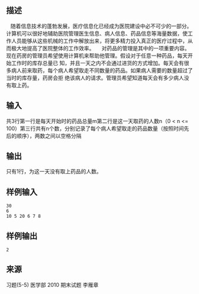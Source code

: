 ## 描述


   随着信息技术的蓬勃发展，医疗信息化已经成为医院建设中必不可少的一部分。计算机可以很好地辅助医院管理医生信息、病人信息、药品信息等海量数据，使工作人员能够从这些机械的工作中解放出来，将更多精力投入真正的医疗过程中，从而极大地提高了医院整体的工作效率。
    对药品的管理是其中的一项重要内容。现在药房的管理员希望使用计算机来帮助他管理。假设对于任意一种药品，每天开始工作时的库存总量已
知，并且一天之内不会通过进货的方式增加。每天会有很多病人前来取药，每个病人希望取走不同数量的药品。如果病人需要的数量超过了当时的库存量，药房会拒
绝该病人的请求。管理员希望知道每天会有多少病人没有取上药。

## 输入


共3行第一行是每天开始时的药品总量m第二行是这一天取药的人数n（0 < n <= 100）第三行共有n个数，分别记录了每个病人希望取走的药品数量（按照时间先后的顺序），两数之间以空格分隔

## 输出


只有1行，为这一天没有取上药品的人数。

## 样例输入


```
30
6
10 5 20 6 7 8
```


## 样例输出


```
2
```


## 来源


习题(5-5) 医学部 2010 期末试题 李雁章

